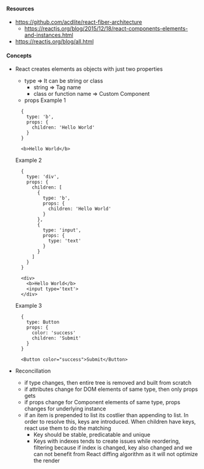 #### Resources
- https://github.com/acdlite/react-fiber-architecture
  - https://reactjs.org/blog/2015/12/18/react-components-elements-and-instances.html
- https://reactjs.org/blog/all.html


#### Concepts
- React creates elements as objects with just two properties
  - type => It can be string or class
    - string => Tag name
    - class or function name => Custom Component
  - props
  Example 1
  ```
    {
      type: 'b',
      props: {
        children: 'Hello World'
      }
    }

    <b>Hello World</b>
  ```
  Example 2
  ```
    {
      type: 'div',
      props: {
        children: [
          {
            type: 'b',
            props: {
              children: 'Hello World'
            }
          },
          {
            type: 'input',
            props: {
              type: 'text'
            }
          }
        ]
      }
    }

    <div>
      <b>Hello World</b>
      <input type='text'>
    </div>
  ```

  Example 3
  ```
    {
      type: Button
      props: {
        color: 'success'
        children: 'Submit'
      }
    }

    <Button color="success">Submit</Button>
  ```
- Reconcillation
  - if type changes, then entire tree is removed and built from scratch
  - if attributes change for DOM elements of same type, then only props gets 
  - if props change for Component elements of same type, props changes for underlying instance
  - if an item is prepended to list its costlier than appending to list. In order to resolve this, keys are introduced. When children have keys, react use them to do the matching
    - Key should be stable, predicatable and unique
    - Keys with indexes tends to create issues while reordering, filtering  because if index is changed, key also changed and we can not benefit from React diffing algorithm as it will not optimize the render